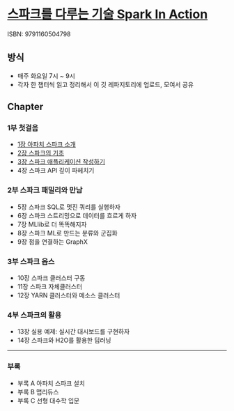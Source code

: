 # [스파크를 다루는 기술 Spark In Action](http://book.naver.com/bookdb/book_detail.nhn?bid=13603036)
ISBN: 9791160504798

## 방식
* 매주 화요일 7시 ~ 9시
* 각자 한 챕터씩 읽고 정리해서 이 깃 레파지토리에 업로드, 모여서 공유

## Chapter
### 1부 첫걸음
* [1장 아파치 스파크 소개](Chapter01-Introduction-to-apache-spark.md)
* [2장 스파크의 기초](Chapter02-Spark-fundamentals.md)
* [3장 스파크 애플리케이션 작성하기](Chapter03-Writing-spark-applications.md)
* 4장 스파크 API 깊이 파헤치기

### 2부 스파크 패밀리와 만남
* 5장 스파크 SQL로 멋진 쿼리를 실행하자
* 6장 스파크 스트리밍으로 데이터를 흐르게 하자
* 7장 MLlib로 더 똑똑해지자
* 8장 스파크 ML로 만드는 분류와 군집화
* 9장 점을 연결하는 GraphX

### 3부 스파크 옵스
* 10장 스파크 클러스터 구동
* 11장 스파크 자체클러스터
* 12장 YARN 클러스터와 메소스 클러스터

### 4부 스파크의 활용
* 13장 실용 예제: 실시간 대시보드를 구현하자
* 14장 스파크와 H2O를 활용한 딥러닝

---

### 부록
* 부록 A 아파치 스파크 설치
* 부록 B 맵리듀스
* 부록 C 선형 대수학 입문
